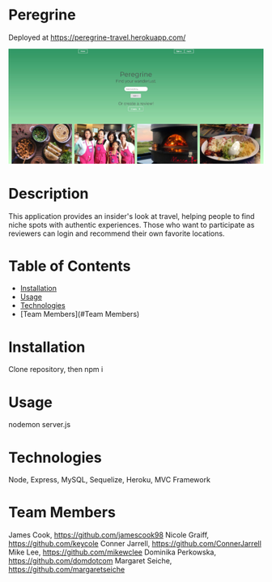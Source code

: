 # Peregrine

Deployed at https://peregrine-travel.herokuapp.com/

![image of website](public/images/Peregrine.JPG)

# Description
This application provides an insider's look at travel, helping people to find niche spots with authentic experiences.  Those who want to participate as reviewers can login and recommend their own favorite locations. 
# Table of Contents
* [Installation](#Installation)
* [Usage](#Usage)
* [Technologies](#Technologies)
* [Team Members](#Team Members)
# Installation
Clone repository, then npm i
# Usage
nodemon server.js
# Technologies
Node, Express, MySQL, Sequelize, Heroku, MVC Framework
# Team Members
James Cook, https://github.com/jamescook98
Nicole Graiff, https://github.com/keycole
Conner Jarrell, https://github.com/ConnerJarrell
Mike Lee, https://github.com/mikewclee
Dominika Perkowska, https://github.com/domdotcom
Margaret Seiche, https://github.com/margaretseiche
    
